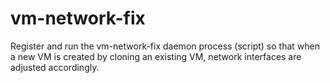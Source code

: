 vm-network-fix
==============

Register and run the vm-network-fix daemon process (script) so that when a new VM is created by cloning an existing VM, network interfaces are adjusted accordingly.
